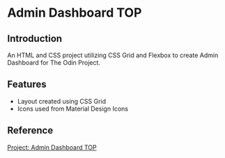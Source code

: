 # Admin Dashboard TOP
## Introduction
An HTML and CSS project utilizing CSS Grid and Flexbox to create Admin Dashboard for The Odin Project.

## Features
- Layout created using CSS Grid
- Icons used from Material Design Icons

## Reference
[Project: Admin Dashboard TOP](https://www.theodinproject.com/lessons/node-path-intermediate-html-and-css-admin-dashboard)